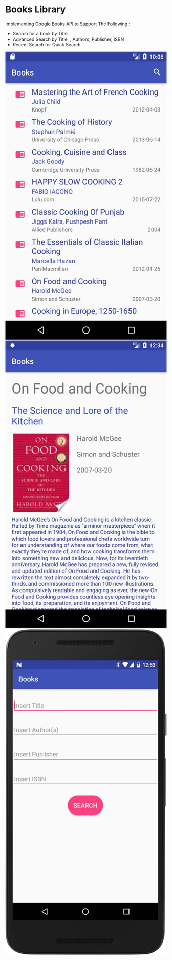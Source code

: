 # Books Library

<p>
Implementing <a href="https://developers.google.com/books">Google Books API </a> to Support The Following :
</p>
<ul>
<li>Search for a book by Title</li> 
<li>Advanced Search  by Title, , Authors, Publisher, ISBN</li> 
<li>Recent Search for Quick Search</li> 
</ul>

!["Home"](./BooksList.png)
!["Details"](./DetailsScreen.png)
!["Advanced Search"](./Advanced%20Searchpng.png)
